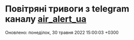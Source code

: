# Повітряні тривоги з telegram каналу [air_alert_ua](https://t.me/air_alert_ua)

Оновлено:
понеділок, 30 травня 2022 15:00:03 +0300
